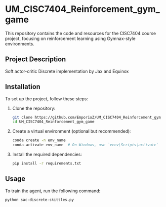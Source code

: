 # UM_CISC7404_Reinforcement_gym_game

This repository contains the code and resources for the CISC7404 course project, focusing on reinforcement learning using Gymnax-style environments.

## Project Description

Soft actor-critic Discrete implementation by Jax and Equinox

## Installation

To set up the project, follow these steps:

1. Clone the repository:
   ```bash
   git clone https://github.com/EmporioZ/UM_CISC7404_Reinforcement_gym_game.git
   cd UM_CISC7404_Reinforcement_gym_game
   ```

2. Create a virtual environment (optional but recommended):
   ```bash
   conda create -n env_name
   conda activate env_name  # On Windows, use `venv\Scripts\activate`
   ```

3. Install the required dependencies:
   ```bash
   pip install -r requirements.txt
   ```

## Usage

To train the agent, run the following command:
```bash
python sac-discrete-skittles.py
```
